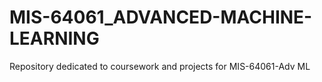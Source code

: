 # MIS-64061_ADVANCED-MACHINE-LEARNING
Repository dedicated to coursework and projects for MIS-64061-Adv ML
